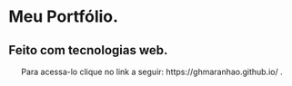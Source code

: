﻿# Meu Portfólio.
 ## Feito com tecnologias web.
 
 <p align="center"> Para acessa-lo clique no link a seguir: https://ghmaranhao.github.io/ .
 
 
 
